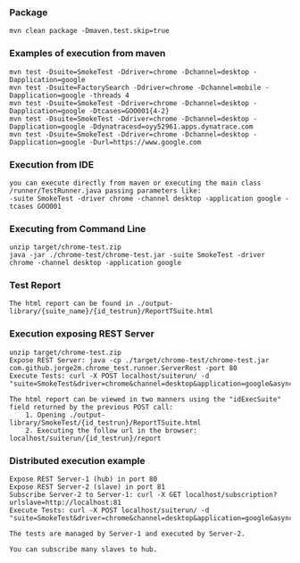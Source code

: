 ### Package

	mvn clean package -Dmaven.test.skip=true

### Examples of execution from maven

	mvn test -Dsuite=SmokeTest -Ddriver=chrome -Dchannel=desktop -Dapplication=google
	mvn test -Dsuite=FactorySearch -Ddriver=chrome -Dchannel=mobile -Dapplication=google -threads 4
	mvn test -Dsuite=SmokeTest -Ddriver=chrome -Dchannel=desktop -Dapplication=google -Dtcases=GOO001{4-2}
	mvn test -Dsuite=SmokeTest -Ddriver=chrome -Dchannel=desktop -Dapplication=google -Ddynatracesd=oyy52961.apps.dynatrace.com
	mvn test -Dsuite=SmokeTest -Ddriver=chrome -Dchannel=desktop -Dapplication=google -Durl=https://www.google.com

### Execution from IDE

	you can execute directly from maven or executing the main class /runner/TestRunner.java passing parameters like: 
	-suite SmokeTest -driver chrome -channel desktop -application google -tcases GOO001
	
### Executing from Command Line

	unzip target/chrome-test.zip
	java -jar ./chrome-test/chrome-test.jar -suite SmokeTest -driver chrome -channel desktop -application google

### Test Report

	The html report can be found in ./output-library/{suite_name}/{id_testrun}/ReportTSuite.html

### Execution exposing REST Server

	unzip target/chrome-test.zip
	Expose REST Server: java -cp ./target/chrome-test/chrome-test.jar com.github.jorge2m.chrome_test.runner.ServerRest -port 80
	Execute Tests: curl -X POST localhost/suiterun/ -d "suite=SmokeTest&driver=chrome&channel=desktop&application=google&asyncexec=false"
	
	The html report can be viewed in two manners using the "idExecSuite" field returned by the previous POST call:
		1. Opening ./output-library/SmokeTest/{id_testrun}/ReportTSuite.html
		2. Executing the follow url in the browser: localhost/suiterun/{id_testrun}/report

### Distributed execution example 
	
	Expose REST Server-1 (hub) in port 80
	Expose REST Server-2 (slave) in port 81
	Subscribe Server-2 to Server-1: curl -X GET localhost/subscription?urlslave=http://localhost:81
	Execute Tests: curl -X POST localhost/suiterun/ -d "suite=SmokeTest&driver=chrome&channel=desktop&application=google&asyncexec=false"
	
	The tests are managed by Server-1 and executed by Server-2. 
	
	You can subscribe many slaves to hub. 